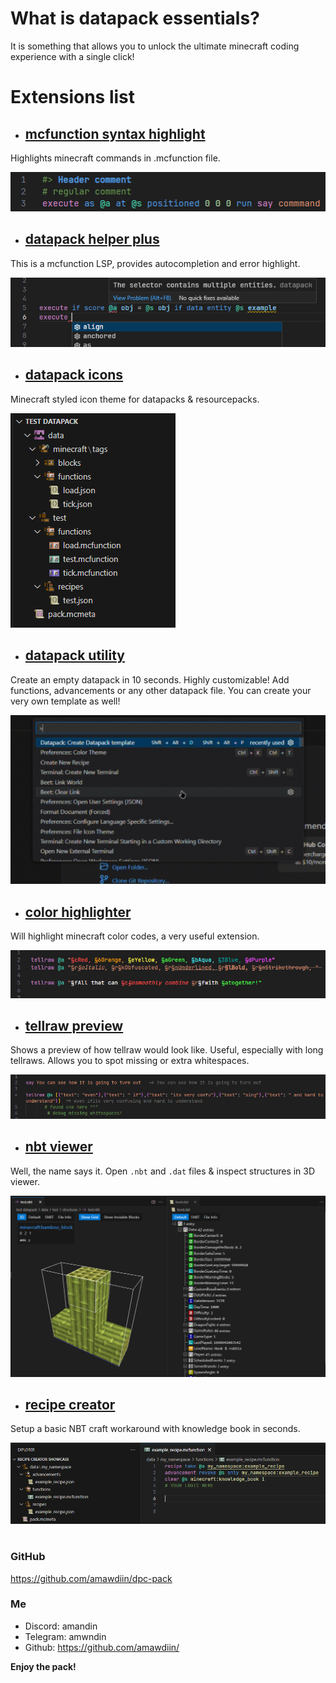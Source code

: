# What is datapack essentials?

It is something that allows you to unlock the ultimate minecraft coding experience with a single click!

# Extensions list

-   ## [mcfunction syntax highlight](https://marketplace.visualstudio.com/items?itemName=MinecraftCommands.syntax-mcfunction)

Highlights minecraft commands in .mcfunction file.

![showcase](images/mcfunction.png)

-   ## [datapack helper plus](https://marketplace.visualstudio.com/items?itemName=SPGoding.datapack-language-server)

This is a mcfunction LSP, provides autocompletion and error highlight.

![showcas](images/spyglass.png)

-   ## [datapack icons](https://marketplace.visualstudio.com/items?itemName=SuperAnt.mc-dp-icons)

Minecraft styled icon theme for datapacks & resourcepacks.

![showca](images/mcdpicons.png)

-   ## [datapack utility](https://marketplace.visualstudio.com/items?itemName=ChenCMD.mc-datapack-utility)

Create an empty datapack in 10 seconds. Highly customizable! Add functions, advancements or any other datapack file. You can create your very own template as well!

![showc](images/1103.gif)

-   ## [color highlighter](https://marketplace.visualstudio.com/items?itemName=nobuwu.mc-color)

Will highlight minecraft color codes, a very useful extension.

![show](images/colorcode.png)

-   ## [tellraw preview](https://marketplace.visualstudio.com/items?itemName=actuallyboomber.tellraw-preview)

Shows a preview of how tellraw would look like. Useful, especially with long tellraws. Allows you to spot missing or extra whitespaces.

![sho](images/tellraw.png)

-   ## [nbt viewer](https://marketplace.visualstudio.com/items?itemName=Misodee.vscode-nbt)

Well, the name says it. Open `.nbt` and `.dat` files & inspect structures in 3D viewer.

![sh](images/nbt.png)

-   ## [recipe creator](https://marketplace.visualstudio.com/items?itemName=ratquaza.recipe-creator)

Setup a basic NBT craft workaround with knowledge book in seconds.

![s](images/recipe.png)

#

### GitHub

https://github.com/amawdiin/dpc-pack

### Me

-   Discord: amandin
-   Telegram: amwndin
-   Github: https://github.com/amawdiin/

**Enjoy the pack!**
